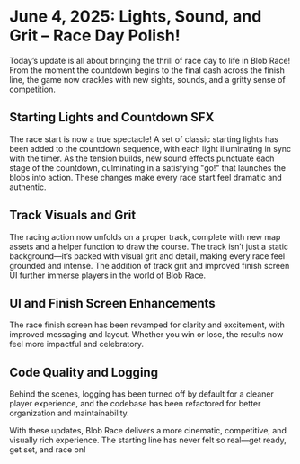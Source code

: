 # June 4, 2025: Lights, Sound, and Grit – Race Day Polish!

Today’s update is all about bringing the thrill of race day to life in Blob Race! From the moment the countdown begins to the final dash across the finish line, the game now crackles with new sights, sounds, and a gritty sense of competition.

## Starting Lights and Countdown SFX
The race start is now a true spectacle! A set of classic starting lights has been added to the countdown sequence, with each light illuminating in sync with the timer. As the tension builds, new sound effects punctuate each stage of the countdown, culminating in a satisfying "go!" that launches the blobs into action. These changes make every race start feel dramatic and authentic.

## Track Visuals and Grit
The racing action now unfolds on a proper track, complete with new map assets and a helper function to draw the course. The track isn’t just a static background—it’s packed with visual grit and detail, making every race feel grounded and intense. The addition of track grit and improved finish screen UI further immerse players in the world of Blob Race.

## UI and Finish Screen Enhancements
The race finish screen has been revamped for clarity and excitement, with improved messaging and layout. Whether you win or lose, the results now feel more impactful and celebratory.

## Code Quality and Logging
Behind the scenes, logging has been turned off by default for a cleaner player experience, and the codebase has been refactored for better organization and maintainability.

With these updates, Blob Race delivers a more cinematic, competitive, and visually rich experience. The starting line has never felt so real—get ready, get set, and race on!

